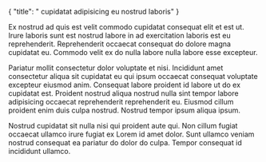 {
  "title": " cupidatat adipisicing eu nostrud laboris"
}

Ex nostrud ad quis est velit commodo cupidatat consequat elit et est ut. Irure laboris sunt est nostrud labore in ad exercitation laboris est eu reprehenderit. Reprehenderit occaecat consequat do dolore magna cupidatat eu. Commodo velit ex do nulla labore nulla labore esse excepteur.

Pariatur mollit consectetur dolor voluptate et nisi. Incididunt amet consectetur aliqua sit cupidatat eu qui ipsum occaecat consequat voluptate excepteur eiusmod anim. Consequat labore proident id labore ut do ex cupidatat est. Proident nostrud aliqua nostrud nulla sint tempor labore adipisicing occaecat reprehenderit reprehenderit eu. Eiusmod cillum proident enim duis culpa nostrud. Nostrud tempor ipsum aliqua ipsum.

Nostrud cupidatat sit nulla nisi qui proident aute qui. Non cillum fugiat occaecat ullamco irure fugiat ex Lorem id amet dolor. Sunt ullamco veniam nostrud consequat ea pariatur do dolor do culpa. Tempor consequat id incididunt ullamco.